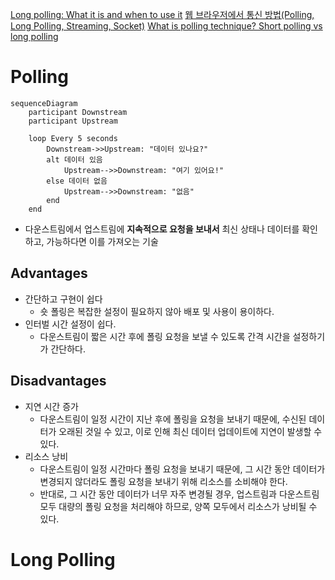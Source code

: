 [Long polling: What it is and when to use it](https://sendbird.com/developer/tutorials/what-is-long-polling?utm_source=chatgpt.com)
[웹 브라우저에서 통신 방법(Polling, Long Polling, Streaming, Socket)](https://warmth424.tistory.com/18)
[What is polling technique? Short polling vs long polling](https://ductruong.com/en/blog/2024/04/what-is-polling-technique-short-polling-vs-long-polling/?utm_source=chatgpt.com)
# Polling
```mermaid
sequenceDiagram
    participant Downstream
    participant Upstream

    loop Every 5 seconds
        Downstream->>Upstream: "데이터 있나요?"
        alt 데이터 있음
            Upstream-->>Downstream: "여기 있어요!"
        else 데이터 없음
            Upstream-->>Downstream: "없음"
        end
    end
```
- 다운스트림에서 업스트림에 **지속적으로 요청을 보내서** 최신 상태나 데이터를 확인하고, 가능하다면 이를 가져오는 기술
## Advantages
- 간단하고 구현이 쉽다
	- 숏 폴링은 복잡한 설정이 필요하지 않아 배포 및 사용이 용이하다.
- 인터벌 시간 설정이 쉽다.
	- 다운스트림이 짧은 시간 후에 폴링 요청을 보낼 수 있도록 간격 시간을 설정하기가 간단하다.
## Disadvantages
- 지연 시간 증가
	- 다운스트림이 일정 시간이 지난 후에 폴링을 요청을 보내기 때문에, 수신된 데이터가 오래된 것일 수 있고, 이로 인해 최신 데이터 업데이트에 지연이 발생할 수 있다.
- 리소스 낭비
	- 다운스트림이 일정 시간마다 폴링 요청을 보내기 때문에, 그 시간 동안 데이터가 변경되지 않더라도 폴링 요청을 보내기 위해 리소스를 소비해야 한다.
	- 반대로, 그 시간 동안 데이터가 너무 자주 변경될 경우, 업스트림과 다운스트림 모두 대량의 폴링 요청을 처리해야 하므로, 양쪽 모두에서 리소스가 낭비될 수 있다.
# Long Polling
